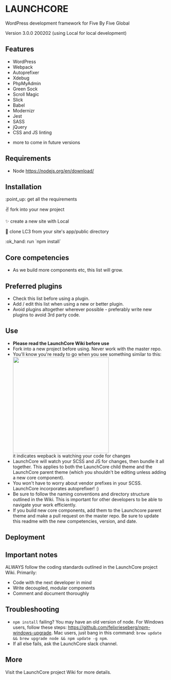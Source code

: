 # LAUNCHCORE
WordPress development framework for Five By Five Global

Version 3.0.0
200202
(using Local for local development)

## Features
- WordPress
- Webpack
- Autoprefixer
- Xdebug
- PhpMyAdmin
- Green Sock
- Scroll Magic
- Slick
- Babel
- Modernizr
- Jest
- SASS
- jQuery
- CSS and JS linting
+ more to come in future versions

## Requirements
- Node https://nodejs.org/en/download/

## Installation
<p>:point_up: get all the requirements</p>
<p>✌️ fork into your new project</p>
<p>✨ create a new site with Local</p>
<p>👯 clone LC3 from your site's app/public directory</p>
<p>:ok_hand: run `npm install`</p>

## Core competencies
- As we build more components etc, this list will grow.

## Preferred plugins
- Check this list before using a plugin.
- Add / edit this list when using a new or better plugin.
- Avoid plugins altogether wherever possible - preferably write new plugins to avoid 3rd party code.

## Use
<ul>
	<li><b>Please read the LaunchCore Wiki before use</b></li>
<li>Fork into a new project before using. Never work with the master repo.</li>
<li>You'll know you're ready to go when you see something similar to this:
<img src="https://res.cloudinary.com/dgmk5xxwf/image/upload/v1563147557/Capture_dfahij.png" width="300" style="width: 300px; height: auto; display: block"> it indicates wepback is watching your code for changes</li>
<li>LaunchCore will watch your SCSS and JS for changes, then bundle it all together. This applies to both the LaunchCore child theme and the LaunchCore parent theme (which you shouldn't be editing unless adding a new core component).</li>
<li>You won't have to worry about vendor prefixes in your SCSS. LaunchCore incorporates autoprefixer! :)</li>
<li>Be sure to follow the naming conventions and directory structure outlined in the Wiki. This is important for other developers to be able to navigate your work efficiently.</li>
<li>If you build new core components, add them to the Launchcore parent theme and make a pull request on the master repo. Be sure to update this readme with the new competencies, version, and date.</li>
</ul>

## Deployment


## Important notes
ALWAYS follow the coding standards outlined in the LaunchCore project Wiki. Primarily:
- Code with the next developer in mind
- Write decoupled, modular components
- Comment and document thoroughly

## Troubleshooting
- `npm install` failing? You may have an old version of node. For Windows users, follow these steps: https://github.com/felixrieseberg/npm-windows-upgrade. Mac users, just bang in this command: `brew update && brew upgrade node && npm update -g npm`.
- If all else fails, ask the LaunchCore slack channel.

## More
Visit the LaunchCore project Wiki for more details.